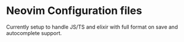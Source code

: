 # Neovim Configuration files
Currently setup to handle JS/TS and elixir with full format on save and autocomplete support.
